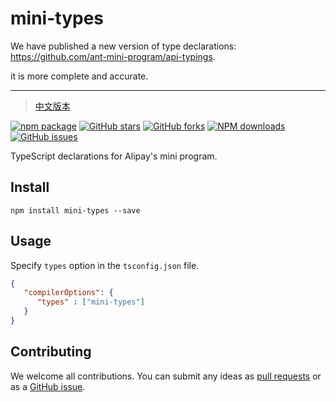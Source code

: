 # mini-types

We have published a new version of type declarations: <https://github.com/ant-mini-program/api-typings>.

it is more complete and accurate.

---

> [中文版本](./README.md)

[![npm package](https://img.shields.io/npm/v/mini-types.svg?style=flat-square)](https://www.npmjs.com/package/mini-types)
[![GitHub stars](https://img.shields.io/github/stars/ant-mini-program/mini-types.svg)](https://github.com/ant-mini-program/mini-types/stargazers)
[![GitHub forks](https://img.shields.io/github/forks/ant-mini-program/mini-types.svg)](https://github.com/ant-mini-program/mini-types/network/members)
[![NPM downloads](https://img.shields.io/npm/dm/mini-types.svg?style=flat-square)](https://www.npmjs.com/package/mini-types)
[![GitHub issues](https://img.shields.io/github/issues/ant-mini-program/mini-types.svg)](https://github.com/ant-mini-program/mini-types/issues)

TypeScript declarations for Alipay's mini program.

## Install

```
npm install mini-types --save
```

## Usage

Specify `types` option in the `tsconfig.json` file.

```json
{
   "compilerOptions": {
      "types" : ["mini-types"]
   }
}
```

## Contributing

We welcome all contributions. You can submit any ideas as [pull requests](https://github.com/ant-mini-program/mini-types/pulls) or as a [GitHub issue](https://github.com/ant-mini-program/mini-types/issues).
